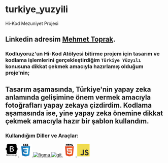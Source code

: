 # turkiye_yuzyili
Hi-Kod Mezuniyet Projesi

Linkedin adresim [Mehmet Toprak](https://www.linkedin.com/in/mehmet-toprak-486a88236/).
---

### Kodluyoruz'un Hi-Kod Atölyesi bitirme projem için tasarım ve kodlama işlemlerini gerçekleştirdiğim `Türkiye Yüzyılı` konusuna dikkat çekmek amacıyla hazırlamış olduğum proje'nin;
Tasarım aşamasında, Türkiye'nin yapay zeka anlamında gelişimine önem vermek amacıyla fotoğrafları yapay zekaya çizdirdim.
Kodlama aşamasında ise, yine yapay zeka önemine dikkat çekmek amacıyla hazır bir şablon kullandım.
---



<h3 align="left">Kullandığım Diller ve Araçlar:</h3>
<p align="left"> <a href="https://getbootstrap.com" target="_blank" rel="noreferrer"> <img src="https://raw.githubusercontent.com/devicons/devicon/master/icons/bootstrap/bootstrap-plain-wordmark.svg" alt="bootstrap" width="40" height="40"/> </a> <a href="https://www.w3schools.com/css/" target="_blank" rel="noreferrer"> <img src="https://raw.githubusercontent.com/devicons/devicon/master/icons/css3/css3-original-wordmark.svg" alt="css3" width="40" height="40"/> </a> <a href="https://www.figma.com/" target="_blank" rel="noreferrer"> <img src="https://www.vectorlogo.zone/logos/figma/figma-icon.svg" alt="figma" width="40" height="40"/> </a> <a href="https://git-scm.com/" target="_blank" rel="noreferrer"> <img src="https://www.vectorlogo.zone/logos/git-scm/git-scm-icon.svg" alt="git" width="40" height="40"/> </a> <a href="https://www.w3.org/html/" target="_blank" rel="noreferrer"> <img src="https://raw.githubusercontent.com/devicons/devicon/master/icons/html5/html5-original-wordmark.svg" alt="html5" width="40" height="40"/> </a> <a href="https://developer.mozilla.org/en-US/docs/Web/JavaScript" target="_blank" rel="noreferrer"> <img src="https://raw.githubusercontent.com/devicons/devicon/master/icons/javascript/javascript-original.svg" alt="javascript" width="40" height="40"/> </a>  </p>
